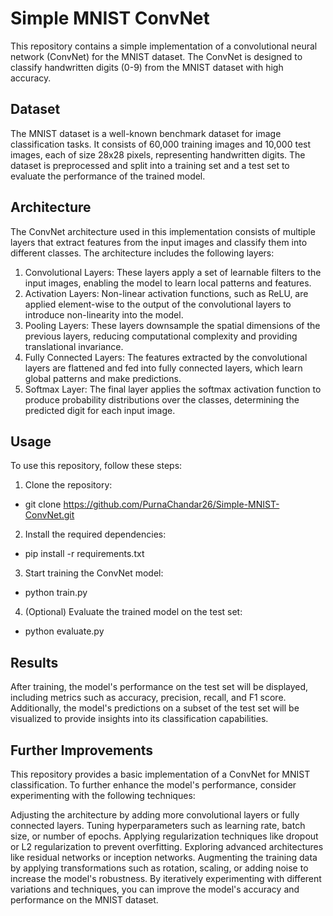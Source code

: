 # Simple MNIST ConvNet
This repository contains a simple implementation of a convolutional neural network (ConvNet) for the MNIST dataset. The ConvNet is designed to classify handwritten digits (0-9) from the MNIST dataset with high accuracy.

## Dataset
The MNIST dataset is a well-known benchmark dataset for image classification tasks. It consists of 60,000 training images and 10,000 test images, each of size 28x28 pixels, representing handwritten digits. The dataset is preprocessed and split into a training set and a test set to evaluate the performance of the trained model.

## Architecture
The ConvNet architecture used in this implementation consists of multiple layers that extract features from the input images and classify them into different classes. The architecture includes the following layers:

1. Convolutional Layers: These layers apply a set of learnable filters to the input images, enabling the model to learn local patterns and features.
2. Activation Layers: Non-linear activation functions, such as ReLU, are applied element-wise to the output of the convolutional layers to introduce non-linearity into the model.
3. Pooling Layers: These layers downsample the spatial dimensions of the previous layers, reducing computational complexity and providing translational invariance.
4. Fully Connected Layers: The features extracted by the convolutional layers are flattened and fed into fully connected layers, which learn global patterns and make predictions.
5. Softmax Layer: The final layer applies the softmax activation function to produce probability distributions over the classes, determining the predicted digit for each input image.

## Usage
To use this repository, follow these steps:

1. Clone the repository:

- git clone https://github.com/PurnaChandar26/Simple-MNIST-ConvNet.git

2. Install the required dependencies:

- pip install -r requirements.txt

3. Start training the ConvNet model:

- python train.py

4. (Optional) Evaluate the trained model on the test set:

- python evaluate.py

## Results
After training, the model's performance on the test set will be displayed, including metrics such as accuracy, precision, recall, and F1 score. Additionally, the model's predictions on a subset of the test set will be visualized to provide insights into its classification capabilities.

## Further Improvements
This repository provides a basic implementation of a ConvNet for MNIST classification. To further enhance the model's performance, consider experimenting with the following techniques:

Adjusting the architecture by adding more convolutional layers or fully connected layers.
Tuning hyperparameters such as learning rate, batch size, or number of epochs.
Applying regularization techniques like dropout or L2 regularization to prevent overfitting.
Exploring advanced architectures like residual networks or inception networks.
Augmenting the training data by applying transformations such as rotation, scaling, or adding noise to increase the model's robustness.
By iteratively experimenting with different variations and techniques, you can improve the model's accuracy and performance on the MNIST dataset.

